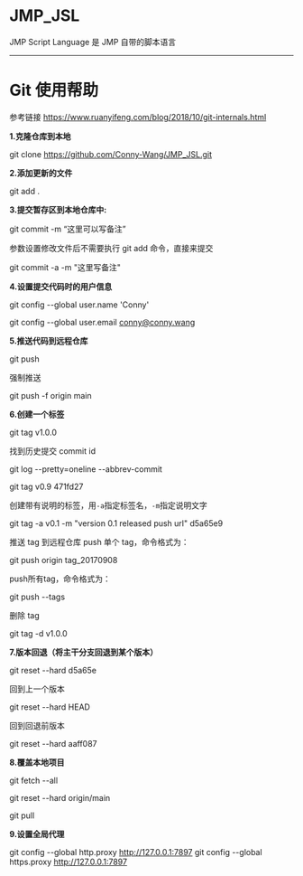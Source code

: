 # JMP_JSL
JMP Script Language 是 JMP 自带的脚本语言

------

# Git 使用帮助

参考链接 https://www.ruanyifeng.com/blog/2018/10/git-internals.html

**1.克隆仓库到本地**

git clone https://github.com/Conny-Wang/JMP_JSL.git

**2.添加更新的文件**

git add .

**3.提交暂存区到本地仓库中:**

git  commit -m “这里可以写备注”

参数设置修改文件后不需要执行 git add 命令，直接来提交

 git commit -a -m  "这里写备注"

**4.设置提交代码时的用户信息**

git config --global user.name 'Conny'

git config --global user.email conny@conny.wang

**5.推送代码到远程仓库**

git push

强制推送

git push -f origin main

**6.创建一个标签**

git tag v1.0.0

找到历史提交 commit id

git log --pretty=oneline --abbrev-commit

git  tag v0.9 471fd27

创建带有说明的标签，用`-a`指定标签名，`-m`指定说明文字

git tag -a v0.1 -m "version 0.1 released push url" d5a65e9

推送 tag 到远程仓库 push 单个 tag，命令格式为：

git push origin tag_20170908

push所有tag，命令格式为：

git push --tags

删除 tag

git tag -d v1.0.0

**7.版本回退（将主干分支回退到某个版本）**

git reset --hard d5a65e

回到上一个版本

git  reset  --hard HEAD

 回到回退前版本

git reset --hard aaff087

**8.覆盖本地项目**

git fetch --all

git reset --hard origin/main

git pull

**9.设置全局代理**

git config --global http.proxy http://127.0.0.1:7897
git config --global https.proxy http://127.0.0.1:7897

